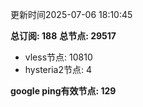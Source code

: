 更新时间2025-07-06 18:10:45

**总订阅: 188**
**总节点: 29517**
- vless节点: 10810
- hysteria2节点: 4

**google ping有效节点: 129**
